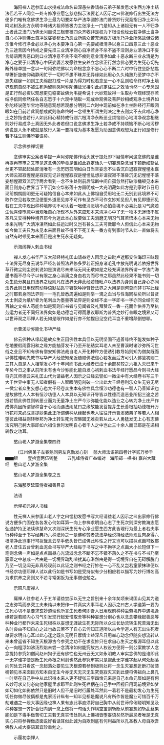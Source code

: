 <!-- { "loadSidebar": true } -->
　　海阳禅人远参匡山求授戒法命名曰深愚拈香请益云弟子某发愿求生西方净土结法侣若干人同会一处专修净业愿乞慈悲指示法要老人因示之曰佛说修行出生死法方便多门唯有念佛求生净土最为切要如华严法华圆妙法门普贤妙行究竟指归净土如马鸣龙树及此方永明中峰诸大祖师皆极力主张净土一门是知从上诸祖无有一人不归净土者此之法门乃佛无问自说三根普被四众齐收非是权为下根设也经云若净佛土当净自心心净则佛土自净故娑婆秽土乃恶业所感众苦充满西方极乐乃净业所感故但受诸乐惟今修行净业必以净心为本要净自心第一先要戒根清净以身三口四意三此十恶业乃三途苦因今持戒之要先须三业清净则心自净若身不杀不盗不淫则身业清净口不妄言绮语两舌恶口则口业清净意不贪不嗔不痴则意业清净如此十恶永断三业永清是为净心之要于此清净心中厌娑婆苦发愿往生安养立念佛正行然念佛必要为生死心切先断外缘单提一念以一句阿弥陀佛以为命根念念不忘心心不断二六时中行住坐卧拈匙举箸折旋俯仰动静闲忙于一切时不愚不昧并无异缘如此用心久久纯熟乃至梦中亦不忘失寤寐一如则工夫绵密打成一片是为得力时也若念至一心不乱则临命终时净土境界现前自然不被生死拘留则感阿弥陀佛放光接引此必定往生之效验也然一心专念固是正行然必资以观想更见稳密故佛为韦提希说十六妙观故得一生取办今观经现存若结净侣同修然任各自志愿于十六观中随取一观或单观佛及菩萨妙相或观净土境界如弥陀经说莲华宝地等随意观想若观想分明则二六时中现前如在净土坐卧经行开眼闭眼如在目前若此观想成就则临命终时一念顿生所谓生则决定生去则实不去此唯心净土之妙指也若行人如此用心精持戒行则六根清净永断恶业烦恼则心地清净观念相继则妙行易成净土真因无外此者若但口说念佛求生净土若净戒不持烦恼不断心地污秽佛说是人永不成就是故行人第一要持戒为基本发愿为助因念佛观想为正行如是修行若不往生则佛堕妄语矣。

　　示念佛参禅切要

　　念佛审实公案者单提一声阿弥陀佛作话头就于提处即下疑情审问这念佛的是谁再提再审审之又审见这念佛的毕竟是谁如此靠定话头一切妄想杂念当下顿断如斩乱丝更不容起起处即消唯有一念历历孤明如白日当空妄念不生昏沉自退寂寂惺惺永嘉大师云寂寂惺惺是寂寂无记非惺惺寂寂是惺惺乱想非谓寂寂不落昏沉无记惺惺不落妄想惺寂双流沉浮两舍看到一念不生处则前后际断中间自孤忽然打破漆桶顿见本来面目则身心世界当下平沉如空华影落十方圆明成一大光明藏如此方是到家时节日用现前朗朗圆明更无可疑始信自心本来如此从上佛祖自受用地无二无别到此境界不可取作空见若取空见便堕外道恶见亦不可作有见亦不可作玄妙知见但凡有见即堕邪见若在工夫中现出种种境界切不可认着一咄便消恶境不必怕善境不必喜此是习气魔若生忧喜便堕魔中当观唯自心所现不从外来应知本来清净心中了无一物本无迷悟不属圣凡又安得种种境界耶今为迷此本心故要做工夫消磨无明习气耳若悟本心本来无物本来光明广大清净湛然如此任运过时又岂有甚么工夫可做耶今人但信此心本来无物如今做工夫只为未见本来面目故不得不下死工夫一番方有到家时节从此一直做将去自然有时顿见本来面目是出生死永无疑矣。

　　示海阔禅人刺血书经

　　禅人发心书华严五大部经特礼匡山请益老人因示之曰毗卢遮那安住海印三昧现十法界无尽身云说华严经名普照法界修多罗若正报身诸毛孔中放光明说若依报世界草芥微尘则尘说刹说如是演说尽未来际无间无歇如是之经充满法界所谓一字法门海墨书而不尽今子以有限之身心涓滴之身血若为而尽书之耶虽然此经果不能书则一切众生绝分矣且曰法界之经则凡在法界无非此经若悟毗卢以法界为身则自己身心亦同法界此则日用现前动静语默拈匙举箸欬唾掉臂皆法界之大用是则何莫而非书写此经之时耶若身同法界则一一毛孔皆悉周遍如是则举一滴之血当与性海同枯矣所以普贤大士剥皮为纸析骨为笔刺血为墨量等法界是则全经不出一字即书一字亦同全经何况百轴之文禅人苟能作如是观则自书者与见闻者及礼拜赞叹一香一花而作供养乃至执劳运力者无不同归法界矣如是功德岂可得而思议耶斯为普贤之妙行普眼之境界又可以世谛观之耶禅人若无如是眼作如是行亦不勉捏目见空花耳岂不重增颠倒想耶。

　　示曹溪沙弥能化书华严经

　　佛云佛种从缘起是故众生正因佛性本具但以无明坚固不遇善缘终不能发如种子在地要假雨露阳和之缘方能抽芽发干乃至开花结实耳老人未至曹溪时诸沙弥所习世俗之业且不知有佛有僧安知佛法哉自老人开化种种方便诱引教导始则知为僧矣既而以佛性难明先教书写华严大经使知亲近随顺佛法信心若发而后方可引入佛慧初则二三其人自是人人相望发心不十年间而书此大经者已成十余部矣较之六祖入灭已来千年矣今日之事从前所未有也今沙弥能化能自发心初刺血书法华经行愿品今则书大经将完其师德云来礼匡山代为请益老人因示之曰经云譬如一微尘中有大经卷书写三千大千世界中事无人知者假有一人智眼明见剖破一尘出此大千经卷利乐众生无穷无尽一微尘者众生妄想心也大千经卷众生本有佛性具含恒沙功德也有一智人乃善知识也是故佛性人人本有恒沙功德人人本具以无知识开导皆以性德而造恶业所招三途之苦报若悟此佛性则转恶业而为无量净土庄严今沙弥能化能以造业之心转为净土庄严作成佛真因所谓智种含于心地而遇法雨慧曰之缘故能发菩提芽生长善根抽功德枝开万行花将来必成菩提妙果此正所谓佛种从缘起也老人往往开示曹溪诸弟子等若人人相望彼此相益则转秽邦为净土转生死为涅槃固无难矣若从此人人勇猛发无上心有志佛法究明己躬大事即如六祖住世时发明自心者千人之中岂止三十余人而已耶是在递相转教之功耳。

　　憨山老人梦游全集卷四终

　　　(江州佛弟子左春魁同男左克勤发心刻
　憨大师法语第四卷计字贰万参千▆▆银
　　壹拾壹两伍钱整
　　五乳峰侍者广益编对　海阳郑一相书)
嘉兴大藏经　憨山老人梦游全集


　　憨山老人梦游全集卷之五

　　东海那罗延窟侍者福善目录

　　法语

　　示惺初元禅人书经

　　性元禅人来参匡山老人字之曰惺初发愿书写大经请益老人因示之曰出家修行佛说方便多门固在各各发心何如耳第一向上参禅求明自心志了生死次则深穷教海志愿弘通护持正法续佛慧命又次则深厌生死专心净业愿生西方此皆理行为最上者若夫事行种种至于书写经典乃六种法师之一是佛称赞者故法华经说持经法师现世肉身得六根清净此岂事行可拟哉且云举手低头皆已成佛此称性之行又岂可以描抹点画可致耶老人昔住五台曾刺血泥金书写华严大经每于书写之中不拘字之点画大小长短但下一笔则念佛一声如是点点画昼心光流溢念念不断不忘不错不落久之不在书与不书乃至寐寤之中总成一片由是一切境界动乱喧扰其心湛然由是得一切境界自在无碍解脱门乃至一切见闻无非真经现前以此证之则书经之行妙在一心不乱又岂若童蒙抹珠便以书经求功德耶禅人试以此行如是书写如是受持似有少分相应若以描写为妙行博名高为求供养之资则又不若寻常粥饭为无事僧也勉之。

　　示昭凡庸禅人

　　庸禅人往参老人于五羊请益尝示以无生之旨别来十余年矣顷来谒匡山见其为道之志弥笃而参究工夫未纯以未把作一件真实大事耳老人因示之曰古人学道第一要为生死心切不是要求玄妙道理也所言生死者何即吾人日用现前种种尘劳境界中遇境逢缘若逆若顺内心习气引发现行起爱憎取舍等种种妄想分别心也以念念攀缘起善恶等种种业行都作未来生死根株以妄想无涯故生死无际所以众生长劫流转生死苦海无出头时良由不知自心之过也故云若不了自心云何知正道所以古今学道人有志出生死者单要求明自心耳以此心迷之既久无明日厚情尘益深凡日用举心动念但随妄想流转从来未曾返省不知生灭根源古今参究之功不在求玄妙只在求自心生灭之根源耳但以此心一向粗浮如沸汤烈焰未尝一念清冷如何能究故古人权设方便将一则公案教学人念念提持参究如僧问赵州狗子还有佛性也无州云无又如永明教人审实念佛的是谁即此一无字谁字便是断生死命根之利剑也然此参究审实只是觑此无字谁字起从何处起落向何处去只看这一念起落处要见生灭根源若参到极则处将一念生灭妄想迸断打破漆桶顿见本来面目方知本自无生今亦无灭无灭无生究竟寂灭耳到此便将佛祖向上鼻孔一时尽在自己手中从此识得本来人更不疑张三李四恰元来是自己本命元辰如是有何玄妙可求又何必向他家屋里求耶至此则生死栏柄在自己手中回视日用现前境界如梦如幻如化如影依然只是旧时人但不是旧时行履处耳然此一着若不是最初发心为生死切任你做尽伎俩都是鬼家活计纵有一知半见都是魔说凡有所作皆是魔业可惜百千万劫难遇之一段大事因缘也禅人果有志此事直须将自己胸中从前世谛伶俐聪明知见及种种妄想一齐折合归向到一念上做将一句话头作横空宝剑斩断从前妄想如斩乱丝果能如是下毒手做苦切工夫若无真实悟处则从上佛祖皆堕妄语矣然所最忌者唯是无真实心只将参禅做皮面说好看话耳似此诚为自欺到底有何利益所以孔圣教人毋自欺吾佛教人戒大妄语耳宜珍重勉之。

　　示履初崇禅人

